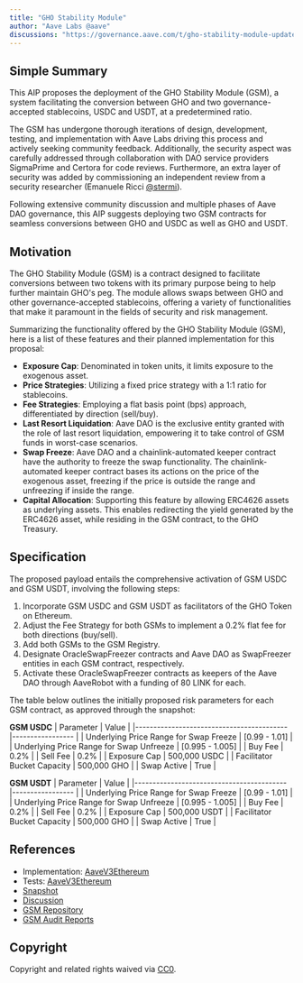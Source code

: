 ```yaml
---
title: "GHO Stability Module"
author: "Aave Labs @aave"
discussions: "https://governance.aave.com/t/gho-stability-module-update/14442"
---
```


## Simple Summary

This AIP proposes the deployment of the GHO Stability Module (GSM), a system facilitating the conversion between GHO and two governance-accepted stablecoins, USDC and USDT, at a predetermined ratio.

The GSM has undergone thorough iterations of design, development, testing, and implementation with Aave Labs driving this process and actively seeking community feedback. Additionally, the security aspect was carefully addressed through collaboration with DAO service providers SigmaPrime and Certora for code reviews. Furthermore, an extra layer of security was added by commissioning an independent review from a security researcher (Emanuele Ricci [@stermi](https://governance.aave.com/u/stermi/summary)).

Following extensive community discussion and multiple phases of Aave DAO governance, this AIP suggests deploying two GSM contracts for seamless conversions between GHO and USDC as well as GHO and USDT.

## Motivation

The GHO Stability Module (GSM) is a contract designed to facilitate conversions between two tokens with its primary purpose being to help further maintain GHO's peg. The module allows swaps between GHO and other governance-accepted stablecoins, offering a variety of functionalities that make it paramount in the fields of security and risk management.

Summarizing the functionality offered by the GHO Stability Module (GSM), here is a list of these features and their planned implementation for this proposal:

- **Exposure Cap**: Denominated in token units, it limits exposure to the exogenous asset.
- **Price Strategies**: Utilizing a fixed price strategy with a 1:1 ratio for stablecoins.
- **Fee Strategies**: Employing a flat basis point (bps) approach, differentiated by direction (sell/buy).
- **Last Resort Liquidation**: Aave DAO is the exclusive entity granted with the role of last resort liquidation, empowering it to take control of GSM funds in worst-case scenarios.
- **Swap Freeze**: Aave DAO and a chainlink-automated keeper contract have the authority to freeze the swap functionality. The chainlink-automated keeper contract bases its actions on the price of the exogenous asset, freezing if the price is outside the range and unfreezing if inside the range.
- **Capital Allocation**: Supporting this feature by allowing ERC4626 assets as underlying assets. This enables redirecting the yield generated by the ERC4626 asset, while residing in the GSM contract, to the GHO Treasury.

## Specification

The proposed payload entails the comprehensive activation of GSM USDC and GSM USDT, involving the following steps:

1. Incorporate GSM USDC and GSM USDT as facilitators of the GHO Token on Ethereum.
2. Adjust the Fee Strategy for both GSMs to implement a 0.2% flat fee for both directions (buy/sell).
3. Add both GSMs to the GSM Registry.
4. Designate OracleSwapFreezer contracts and Aave DAO as SwapFreezer entities in each GSM contract, respectively.
5. Activate these OracleSwapFreezer contracts as keepers of the Aave DAO through AaveRobot with a funding of 80 LINK for each.

The table below outlines the initially proposed risk parameters for each GSM contract, as approved through the snapshot:

**GSM USDC**
| Parameter | Value |
|------------------------------------------ |----------------- |
| Underlying Price Range for Swap Freeze | [0.99 - 1.01] |
| Underlying Price Range for Swap Unfreeze | [0.995 - 1.005] |
| Buy Fee | 0.2% |
| Sell Fee | 0.2% |
| Exposure Cap | 500,000 USDC |
| Facilitator Bucket Capacity | 500,000 GHO |
| Swap Active | True |

**GSM USDT**
| Parameter | Value |
|------------------------------------------ |----------------- |
| Underlying Price Range for Swap Freeze | [0.99 - 1.01] |
| Underlying Price Range for Swap Unfreeze | [0.995 - 1.005] |
| Buy Fee | 0.2% |
| Sell Fee | 0.2% |
| Exposure Cap | 500,000 USDT |
| Facilitator Bucket Capacity | 500,000 GHO |
| Swap Active | True |

## References

- Implementation: [AaveV3Ethereum](https://github.com/bgd-labs/aave-proposals-v3/blob/0f4c6e7bfce0cb48c7e686a2fef61539eb46e6e8/src/20240119_Gho_GHOStabilityModule/AaveV3Ethereum_GHOStabilityModule_20240119.sol)
- Tests: [AaveV3Ethereum](https://github.com/bgd-labs/aave-proposals-v3/blob/0f4c6e7bfce0cb48c7e686a2fef61539eb46e6e8/src/20240119_Gho_GHOStabilityModule/AaveV3Ethereum_GHOStabilityModule_20240119.t.sol)
- [Snapshot](https://snapshot.org/#/aave.eth/proposal/0xe9b62e197a98832da7d1231442b5960588747f184415fba4699b6325d7618842)
- [Discussion](https://governance.aave.com/t/gho-stability-module-update/14442)
- [GSM Repository](https://github.com/aave/gho-core/tree/main/src/contracts/facilitators/gsm)
- [GSM Audit Reports](https://github.com/aave/gho-core/tree/main/audits)

## Copyright

Copyright and related rights waived via [CC0](https://creativecommons.org/publicdomain/zero/1.0/).
